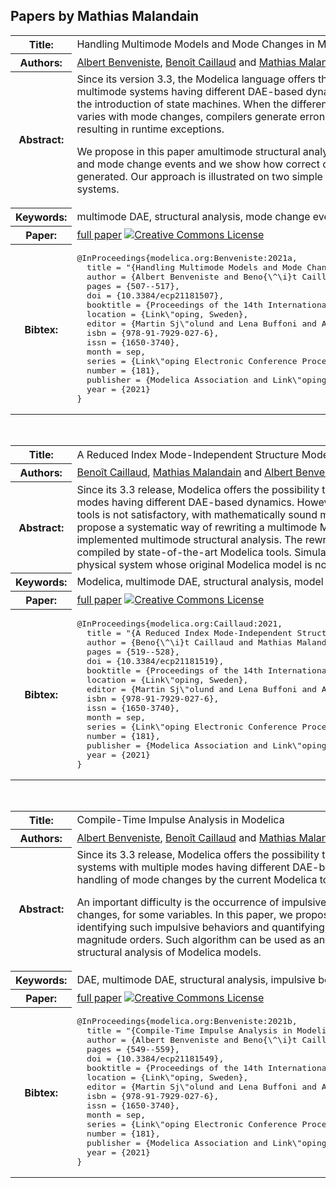 ## Papers by Mathias Malandain
<table><tr><th>Title:</th>
<td>Handling Multimode Models and Mode Changes in Modelica</td>
</tr>
<tr><th>Authors:</th>
<td>
<a href="/proceedings/authors/AlbertBenveniste">Albert Benveniste</a>, <a href="/proceedings/authors/BenoitCaillaud">Benoît Caillaud</a> and <a href="/proceedings/authors/MathiasMalandain">Mathias Malandain</a></td>
</tr>
<tr><th>Abstract:</th>
<td>Since its version 3.3, the Modelica language offers the possibility to model multimode systems having different DAE-based dynamics in each mode, thanks to the introduction of state machines. When the differentiation index and structure varies with mode changes, compilers generate erroneous simulation code, often resulting in runtime exceptions.<br>

We propose in this paper amultimode structural analysis for both multiple modes and mode change events and we show how correct code for restarts can be generated. Our approach is illustrated on two simple but representative mechanical systems.</td></tr>
<tr><th>Keywords:</th>
<td>multimode DAE, structural analysis, mode change events</td></tr>
<tr><th>Paper:</th>
<td><a href="https://doi.org/10.3384/ecp21181507">full paper</a> <a rel="license" href="http://creativecommons.org/licenses/by/4.0/"><img alt="Creative Commons License" style="border-width:0" src="https://i.creativecommons.org/l/by/4.0/80x15.png" /></a></td>
</tr>
<tr><th>Bibtex:</th>
<td><pre>
@InProceedings{modelica.org:Benveniste:2021a,
  title = &quot;{Handling Multimode Models and Mode Changes in Modelica}&quot;,
  author = {Albert Benveniste and Beno{\^\i}t Caillaud and Mathias Malandain},
  pages = {507--517},
  doi = {10.3384/ecp21181507},
  booktitle = {Proceedings of the 14th International Modelica Conference},
  location = {Link\&quot;oping, Sweden},
  editor = {Martin Sj\&quot;olund and Lena Buffoni and Adrian Pop and Lennart Ochel},
  isbn = {978-91-7929-027-6},
  issn = {1650-3740},
  month = sep,
  series = {Link\&quot;oping Electronic Conference Proceedings},
  number = {181},
  publisher = {Modelica Association and Link\&quot;oping University Electronic Press},
  year = {2021}
}
</pre></td></tr>
</table><br>

<table><tr><th>Title:</th>
<td>A Reduced Index Mode-Independent Structure Model Transformation for Multimode Modelica Models</td>
</tr>
<tr><th>Authors:</th>
<td>
<a href="/proceedings/authors/BenoitCaillaud">Benoît Caillaud</a>, <a href="/proceedings/authors/MathiasMalandain">Mathias Malandain</a> and <a href="/proceedings/authors/AlbertBenveniste">Albert Benveniste</a></td>
</tr>
<tr><th>Abstract:</th>
<td>Since its 3.3 release, Modelica offers the possibility to specify models of dynamical systems with multiple modes having different DAE-based dynamics. However, the handling of such models by the current Modelica tools is not satisfactory, with mathematically sound models yielding exceptions at runtime. In this article, we propose a systematic way of rewriting a multimode Modelica model, based on the results of an already implemented multimode structural analysis. The rewritten Modelica model is guaranteed to be correctly compiled by state-of-the-art Modelica tools. Simulation results are presented on a simple, yet meaningful, physical system whose original Modelica model is not correctly handled by state-of-the-art Modelica tools.</td></tr>
<tr><th>Keywords:</th>
<td>Modelica, multimode DAE, structural analysis, model transformations</td></tr>
<tr><th>Paper:</th>
<td><a href="https://doi.org/10.3384/ecp21181519">full paper</a> <a rel="license" href="http://creativecommons.org/licenses/by/4.0/"><img alt="Creative Commons License" style="border-width:0" src="https://i.creativecommons.org/l/by/4.0/80x15.png" /></a></td>
</tr>
<tr><th>Bibtex:</th>
<td><pre>
@InProceedings{modelica.org:Caillaud:2021,
  title = &quot;{A Reduced Index Mode-Independent Structure Model Transformation for Multimode Modelica Models}&quot;,
  author = {Beno{\^\i}t Caillaud and Mathias Malandain and Albert Benveniste},
  pages = {519--528},
  doi = {10.3384/ecp21181519},
  booktitle = {Proceedings of the 14th International Modelica Conference},
  location = {Link\&quot;oping, Sweden},
  editor = {Martin Sj\&quot;olund and Lena Buffoni and Adrian Pop and Lennart Ochel},
  isbn = {978-91-7929-027-6},
  issn = {1650-3740},
  month = sep,
  series = {Link\&quot;oping Electronic Conference Proceedings},
  number = {181},
  publisher = {Modelica Association and Link\&quot;oping University Electronic Press},
  year = {2021}
}
</pre></td></tr>
</table><br>

<table><tr><th>Title:</th>
<td>Compile-Time Impulse Analysis in Modelica</td>
</tr>
<tr><th>Authors:</th>
<td>
<a href="/proceedings/authors/AlbertBenveniste">Albert Benveniste</a>, <a href="/proceedings/authors/BenoitCaillaud">Benoît Caillaud</a> and <a href="/proceedings/authors/MathiasMalandain">Mathias Malandain</a></td>
</tr>
<tr><th>Abstract:</th>
<td>Since its 3.3 release, Modelica offers the possibility to specify models of dynamical systems with multiple modes having different DAE-based dynamics. However, the handling of mode changes by the current Modelica tools is not satisfactory. <br>

An important difficulty is the occurrence of impulsive behavior at some mode changes, for some variables. In this paper, we propose a compile-time algorithm for identifying such impulsive behaviors and quantifying them in terms of their magnitude orders. Such algorithm can be used as an additional step of the structural analysis of Modelica models.</td></tr>
<tr><th>Keywords:</th>
<td>DAE, multimode DAE, structural analysis, impulsive behaviors</td></tr>
<tr><th>Paper:</th>
<td><a href="https://doi.org/10.3384/ecp21181549">full paper</a> <a rel="license" href="http://creativecommons.org/licenses/by/4.0/"><img alt="Creative Commons License" style="border-width:0" src="https://i.creativecommons.org/l/by/4.0/80x15.png" /></a></td>
</tr>
<tr><th>Bibtex:</th>
<td><pre>
@InProceedings{modelica.org:Benveniste:2021b,
  title = &quot;{Compile-Time Impulse Analysis in Modelica}&quot;,
  author = {Albert Benveniste and Beno{\^\i}t Caillaud and Mathias Malandain},
  pages = {549--559},
  doi = {10.3384/ecp21181549},
  booktitle = {Proceedings of the 14th International Modelica Conference},
  location = {Link\&quot;oping, Sweden},
  editor = {Martin Sj\&quot;olund and Lena Buffoni and Adrian Pop and Lennart Ochel},
  isbn = {978-91-7929-027-6},
  issn = {1650-3740},
  month = sep,
  series = {Link\&quot;oping Electronic Conference Proceedings},
  number = {181},
  publisher = {Modelica Association and Link\&quot;oping University Electronic Press},
  year = {2021}
}
</pre></td></tr>
</table><br>
